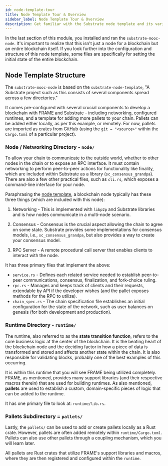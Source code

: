 ```yaml
---
id: node-template-tour
title: Node Template Tour & Overview
sidebar_label: Node Template Tour & Overview
description: Get familiar with the Substrate node template and its various components.
---
```


In the last section of this module, you installed and ran the `substrate-mooc-node`. It's important
to realize that this isn't just a node for a blockchain but an entire blockchain itself. If you look
further into the configuration and structure of this node template, some files are specifically for
setting the initial state of the entire blockchain.

## Node Template Structure

The `substrate-mooc-node` is based on the `substrate-node-template`, "A Substrate project such as
this consists of several components spread across a few directories."

It comes pre-configured with several crucial components to develop a blockchain with FRAME and
Substrate - including networking, configured runtimes, and a template for adding more pallets to
your chain. Pallets can be added either locally, as per this example, or remotely. For now, pallets
are imported as crates from GitHub (using the `git = "<source>"` within the `Cargo.toml` of a
particular project).

### Node / Networking Directory - `node/`

To allow your chain to communicate to the outside world, whether to other nodes in the chain or to
expose an RPC interface. It must contain networking to perform peer-to-peer actions for
functionality like finality, which are included within Substrate as a library
(`sc_consensus_grandpa`). There are also a few other practical files, such as `cli.rs`, which
exposes a command-line interface for your node.

Paraphrasing the
[node template](https://github.com/substrate-developer-hub/substrate-node-template#node), a
blockchain node typically has these three things (which are included with this node):

1.  Networking - This is implemented with `libp2p` and Substrate libraries and is how nodes
    communicate in a multi-node scenario.

2.  Consensus - Consensus is the crucial aspect allowing the chain to agree on some state. Substrate
    provides some implementations for consensus models, i.e., `sc_consensus_grandpa`, but also
    provides a way to create your consensus model.

3.  RPC Server - A remote procedural call server that enables clients to interact with the node.

It has three primary files that implement the above:

- `service.rs` - Defines each related service needed to establish peer-to-peer communications,
  consensus, finalization, and fork-choice ruling.
- `rpc.rs` - Manages and keeps track of clients and their requests, extendable by API if the
  developer wishes (and the pallet exposes methods for the RPC to utilize).
- `chain_spec.rs` - The chain specification file establishes an initial configuration for the state
  of the network, such as user balances on genesis (for both development and production).

### Runtime Directory - `runtime/`

The runtime, also referred to as the **state transition function**, refers to the core business
logic at the center of the blockchain. It is the beating heart of the blockchain node and the
deciding factor in how a piece of data is transformed and stored and affects another state within
the chain. It is also responsible for validating blocks, probably one of the best examples of this
occurring.

It is within this runtime that you will see FRAME being utilized completely. FRAME, as mentioned,
provides many support libraries (and their respective macros therein) that are used for building
runtimes. As also mentioned, **pallets** are used to establish a custom, domain-specific pieces of
logic that can be added to the runtime.

It has one primary file to look at: `runtime/lib.rs`.

### Pallets Subdirectory = `pallets/`

Lastly, the `pallets/` can be used to add or create pallets locally as a Rust crate. However,
pallets are often added remotely within `runtime/Cargo.toml`. Pallets can also use other pallets
through a coupling mechanism, which you will learn later.

All pallets are Rust crates that utilize FRAME's support libraries and macros, where they are then
registered and configured within the `runtime`.
